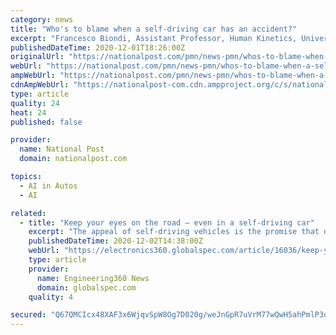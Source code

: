 ```yaml
---
category: news
title: "Who's to blame when a self-driving car has an accident?"
excerpt: "Francesco Biondi, Assistant Professor, Human Kinetics, University of Windsor With self-driving cars gaining traction in today’s automobile landscape, the issue of legal liability in the case of an accident has become more relevant."
publishedDateTime: 2020-12-01T18:26:00Z
originalUrl: "https://nationalpost.com/pmn/news-pmn/whos-to-blame-when-a-self-driving-car-has-an-accident"
webUrl: "https://nationalpost.com/pmn/news-pmn/whos-to-blame-when-a-self-driving-car-has-an-accident"
ampWebUrl: "https://nationalpost.com/pmn/news-pmn/whos-to-blame-when-a-self-driving-car-has-an-accident/wcm/8a9d45e5-00d8-4038-b946-38a60a93ef2f/amp/"
cdnAmpWebUrl: "https://nationalpost-com.cdn.ampproject.org/c/s/nationalpost.com/pmn/news-pmn/whos-to-blame-when-a-self-driving-car-has-an-accident/wcm/8a9d45e5-00d8-4038-b946-38a60a93ef2f/amp/"
type: article
quality: 24
heat: 24
published: false

provider:
  name: National Post
  domain: nationalpost.com

topics:
  - AI in Autos
  - AI

related:
  - title: "Keep your eyes on the road — even in a self-driving car"
    excerpt: "The appeal of self-driving vehicles is the promise that drivers will be able to do other tasks on the road or simply enjoy the ride as automation technology takes the task of driving out of human hands."
    publishedDateTime: 2020-12-02T14:38:00Z
    webUrl: "https://electronics360.globalspec.com/article/16036/keep-your-eyes-on-the-road-even-in-a-self-driving-car"
    type: article
    provider:
      name: Engineering360 News
      domain: globalspec.com
    quality: 4

secured: "Q67QMCIcx48XAF3x6WjqvSpW8Og7D020g/weJnGpR7uVrM77wQwH5ahPmlP3oI/InXI9rV5WRFOr1vLr9IW5go3ZFava6aA+iBrL5fh8i+qCvU8QaLnl+mxL7EMKDmruL5l6vbIAA4gpcBpM6glMVKUvaPLKJSwSrchRYdshgpV9uJppORxjz4ULLw/6hT64thSt86yJnnoWrS8uAUn2KX043Zw44ystjd1BvKxO5Dk6IFTvi/C6fkS7QB19QKTiSRwhTcnh2vC4jygquN7AX9Au1aamyhH/FI+35iDwkFctT2qKNU1NGHVKifCzkMJF3G5AcwJPk82P5cQ9j3jCsWT1STX+o2l9wd3Ra4928FU=;zjnm8VCy4vmgtHw0Vkk2mg=="
---
```


